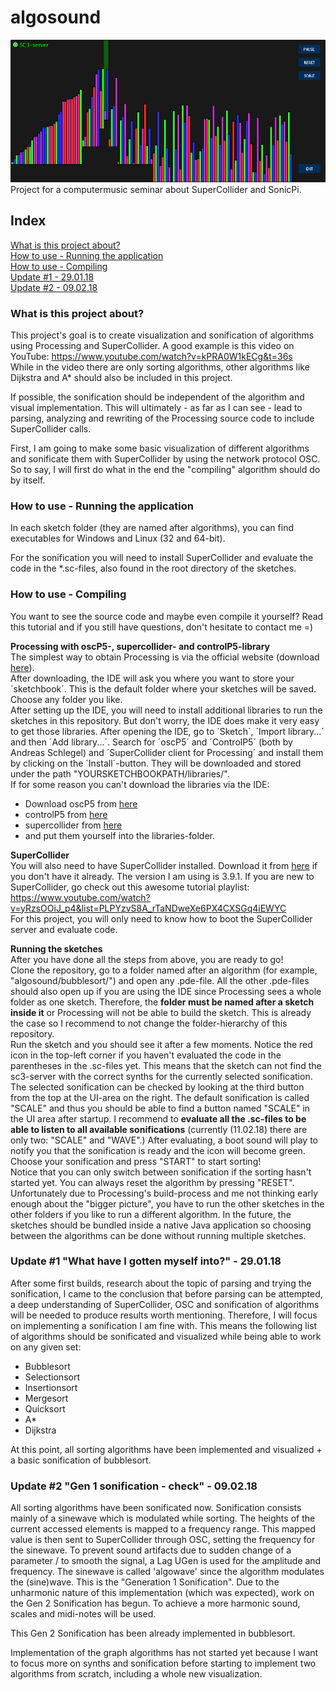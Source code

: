 # algosound
![showcase](images/algosound_showcase.png) <br />
Project for a computermusic seminar about SuperCollider and SonicPi.

## Index
[What is this project about?](https://github.com/ekzyis/algosound#what-is-this-project-about) <br />
[How to use - Running the application](https://github.com/ekzyis/algosound#how-to-use---running-the-application) <br />
[How to use - Compiling](https://github.com/ekzyis/algosound#how-to-use---compiling) <br />
[Update #1 - 29.01.18](https://github.com/ekzyis/algosound#update-1-what-have-i-gotten-myself-into---290118) <br />
[Update #2 - 09.02.18](https://github.com/ekzyis/algosound#update-2-gen-1-sonification---check---090218) <br />

### What is this project about?
This project's goal is to create visualization and sonification of algorithms using Processing and SuperCollider.
A good example is this video on YouTube: https://www.youtube.com/watch?v=kPRA0W1kECg&t=36s <br />
While in the video there are only sorting algorithms, other algorithms like Dijkstra and A* should also be included in this project.

If possible, the sonification should be independent of the algorithm and visual implementation. This will ultimately - as far as I can see - lead to parsing, analyzing and rewriting of the Processing source code to include SuperCollider calls.

First, I am going to make some basic visualization of different algorithms and sonificate them with SuperCollider by using  the network protocol OSC. So to say, I will first do what in the end the "compiling" algorithm should do by itself.

### How to use - Running the application

In each sketch folder (they are named after algorithms), you can find executables for Windows and Linux (32 and 64-bit). 

For the sonification you will need to install SuperCollider and evaluate the code in the *.sc-files, also found in the root directory of the sketches.

### How to use - Compiling

You want to see the source code and maybe even compile it yourself? Read this tutorial and if you still have questions, don't hesitate to contact me =)

**Processing with oscP5-, supercollider- and controlP5-library** </br >
The simplest way to obtain Processing is via the official website (download [here](https://processing.org/download/)). <br />
After downloading, the IDE will ask you where you want to store your ´sketchbook´. This is the default folder where your sketches will be saved. Choose any folder you like. <br /> 
After setting up the IDE, you will need to install additional libraries to run the sketches in this repository. But don't worry, the IDE does make it very easy to get those libraries. After opening the IDE, go to ´Sketch´, ´Import library...´ and then ´Add library...´. Search for ´oscP5´ and ´ControlP5´ (both by Andreas Schlegel) and ´SuperCollider client for Processing´ and install them by clicking on the ´Install´-button. They will be downloaded and stored under the path "YOURSKETCHBOOKPATH/libraries/". <br />
If for some reason you can't download the libraries via the IDE: <br /> 
 * Download oscP5 from [here](http://www.sojamo.de/libraries/oscP5/)
 * controlP5 from [here](http://www.sojamo.de/libraries/controlP5/) 
 * supercollider from [here](http://www.erase.net/projects/processing-sc/)
 * and put them yourself into the libraries-folder.
 
 **SuperCollider** <br />
 You will also need to have SuperCollider installed. Download it from [here](https://supercollider.github.io/download.html) if you don't have it already. The version I am using is 3.9.1. If you are new to SuperCollider, go check out this awesome tutorial playlist: <br /> https://www.youtube.com/watch?v=yRzsOOiJ_p4&list=PLPYzvS8A_rTaNDweXe6PX4CXSGq4iEWYC <br />
 For this project, you will only need to know how to boot the SuperCollider server and evaluate code.

**Running the sketches** <br />
After you have done all the steps from above, you are ready to go! <br />
Clone the repository, go to a folder named after an algorithm (for example, "algosound/bubblesort/") and open any .pde-file. All the other .pde-files should also open up if you are using the IDE since Processing sees a whole folder as one sketch. Therefore, the **folder must be named after a sketch inside it** or Processing will not be able to build the sketch. This is already the case so I recommend to not change the folder-hierarchy of this repository. <br />
Run the sketch and you should see it after a few moments. Notice the red icon in the top-left corner if you haven't evaluated the code in the parentheses in the .sc-files yet. This means that the sketch can not find the sc3-server with the correct synths for the currently selected sonification. The selected sonification can be checked by looking at the third button from the top at the UI-area on the right. The default sonification is called "SCALE" and thus you should be able to find a button named "SCALE" in the UI area after startup. I recommend to **evaluate all the .sc-files to be able to listen to all available sonifications** (currently (11.02.18) there are only two: "SCALE" and "WAVE".) After evaluating, a boot sound will play to notify you that the sonification is ready and the icon will become green. Choose your sonification and press "START" to start sorting! <br />
Notice that you can only switch between sonification if the sorting hasn't started yet. You can always reset the algorithm by pressing "RESET". <br />
Unfortunately due to Processing's build-process and me not thinking early enough about the "bigger picture", you have to run the other sketches in the other folders if you like to run a different algorithm. In the future, the sketches should be bundled inside a native Java application so choosing between the algorithms can be done without running multiple sketches.

### Update #1 "What have I gotten myself into?" - 29.01.18
After some first builds, research about the topic of parsing and trying the sonification, I came to the conclusion that before parsing can be attempted, a deep understanding of SuperCollider, OSC and sonification of algorithms will be needed to produce results worth mentioning. Therefore, I will focus on implementing a sonification I am fine with. This means the following list of algorithms should be sonificated and visualized while being able to work on any given set:
  - Bubblesort
  - Selectionsort
  - Insertionsort
  - Mergesort
  - Quicksort
  - A*
  - Dijkstra
  
 At this point, all sorting algorithms have been implemented and visualized + a basic sonification of bubblesort.
 
### Update #2 "Gen 1 sonification - check" - 09.02.18
All sorting algorithms have been sonificated now.
Sonification consists mainly of a sinewave which is modulated while sorting. The heights of the current accessed elements is mapped to a frequency range. This mapped value is then sent to SuperCollider through OSC, setting the frequency for the sinewave. To prevent sound artifacts due to sudden change of a parameter / to smooth the signal, a Lag UGen is used for the amplitude and frequency. The sinewave is called 'algowave' since the algorithm modulates the (sine)wave. This is the "Generation 1 Sonification". Due to the unharmonic nature of this implementation (which was expected), work on the Gen 2 Sonification has begun. To achieve a more harmonic sound, scales and midi-notes will be used.

This Gen 2 Sonification has been already implemented in bubblesort.

Implementation of the graph algorithms has not started yet because I want to focus more on synths and sonification before starting to implement two algorithms from scratch, including a whole new visualization.
